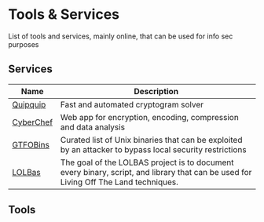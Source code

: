 # Tools & Services

List of tools and services, mainly online, that can be used for info sec purposes

## Services

| Name | Description |
|------|-------------|
| [Quipquip](https://quipqiup.com/) | Fast and automated cryptogram solver |
| [CyberChef](https://gchq.github.io/CyberChef/) | Web app for encryption, encoding, compression and data analysis |
| [GTFOBins](https://gtfobins.github.io/) | Curated list of Unix binaries that can be exploited by an attacker to bypass local security restrictions |
| [LOLBas](https://lolbas-project.github.io/) | The goal of the LOLBAS project is to document every binary, script, and library that can be used for Living Off The Land techniques. |

## Tools

